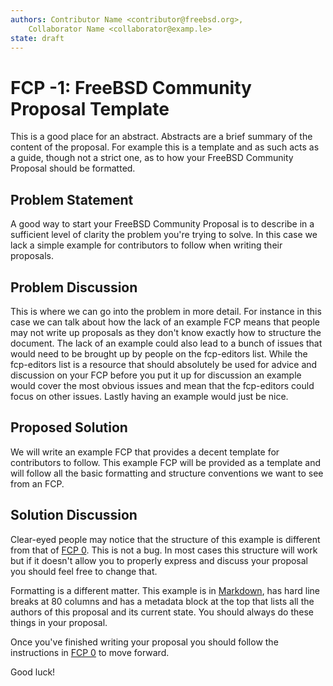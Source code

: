 ```yaml
---
authors: Contributor Name <contributor@freebsd.org>,
    Collaborator Name <collaborator@examp.le>
state: draft
---
```


# FCP -1: FreeBSD Community Proposal Template

This is a good place for an abstract. Abstracts are a brief summary of the
content of the proposal. For example this is a template and as such acts as
a guide, though not a strict one, as to how your FreeBSD Community Proposal
should be formatted.

## Problem Statement

A good way to start your FreeBSD Community Proposal is to describe in a
sufficient level of clarity the problem you're trying to solve. In this case
we lack a simple example for contributors to follow when writing their
proposals.

## Problem Discussion

This is where we can go into the problem in more detail. For instance in this
case we can talk about how the lack of an example FCP means that people may
not write up proposals as they don't know exactly how to structure the
document. The lack of an example could also lead to a bunch of issues that
would need to be brought up by people on the fcp-editors list. While the
fcp-editors list is a resource that should absolutely be used for advice and
discussion on your FCP before you put it up for discussion an example would
cover the most obvious issues and mean that the fcp-editors could focus on
other issues. Lastly having an example would just be nice.

## Proposed Solution

We will write an example FCP that provides a decent template for contributors
to follow. This example FCP will be provided as a template and will follow all
the basic formatting and structure conventions we want to see from an FCP.

## Solution Discussion

Clear-eyed people may notice that the structure of this example is different
from that of
[FCP 0](https://github.com/jeamland/fcp/blob/master/accepted/FCP-0000.md). This
is not a bug. In most cases this structure will work but if it doesn't allow
you to properly express and discuss your proposal you should feel free to
change that.

Formatting is a different matter. This example is in
[Markdown](https://guides.github.com/features/mastering-markdown/#syntax), has
hard line breaks at 80 columns and has a metadata block at the top that
lists all the authors of this proposal and its current state. You should
always do these things in your proposal.

Once you've finished writing your proposal you should follow the instructions
in [FCP 0](https://github.com/jeamland/fcp/blob/master/accepted/FCP-0000.md) to
move forward.

Good luck!
